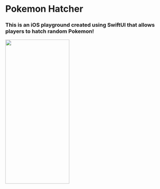 # Pokemon Hatcher

### This is an iOS playground created using SwiftUI that allows players to hatch random Pokemon!

<img src="https://github.com/h228zhou/Pokemon-Hatcher/assets/86683428/292cb479-8048-40ca-ba58-ee8618e4e44f" width="200" height="450" />
